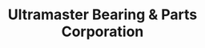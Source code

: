 ---
title: "Ultramaster Bearing & Parts Corporation"
url: /manila/ultramaster-bearing-und-parts-corporation/
shop: Eisenwaren
---